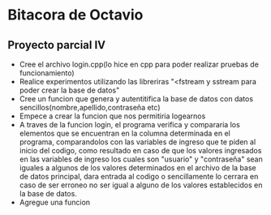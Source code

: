 # Bitacora de Octavio

## Proyecto parcial IV

- Cree el archivo login.cpp(lo hice en cpp para poder realizar pruebas de funcionamiento)
- Realice experimentos utilizando las libreriras "<fstream y sstream para poder crear la base de datos"
- Cree un funcion que genera y autentitifica la base de datos con datos sencillos(nombre,apellido,contraseña etc)
- Empece a crear la funcion que nos permitiria logearnos
- A traves de la funcion login, el programa verifica y compararia los elementos que se encuentran en la columna determinada en el programa, comparandolos con las variables de ingreso que te piden al inicio del codigo, como resultado en caso de que los valores ingresados en las variables de ingreso los cuales son "usuario" y "contraseña" sean iguales a algunos de los valores determinados en el archivo de la base de datos principal, dara entrada al codigo o sencillamente lo cerrara en caso de ser erroneo no ser igual a alguno de los valores establecidos en la base de datos.
- Agregue una funcion
